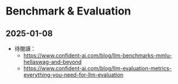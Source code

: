 # Benchmark & Evaluation

## 2025-01-08

- 待閱讀：
  - https://www.confident-ai.com/blog/llm-benchmarks-mmlu-hellaswag-and-beyond
  - https://www.confident-ai.com/blog/llm-evaluation-metrics-everything-you-need-for-llm-evaluation